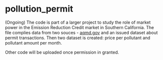 # pollution_permit
(Ongoing)
The code is part of a larger project to study the role of market power in the Emission Reduction Credit market in Southern California. The file complies data from two souces -  [aqmd.gov](https://www.aqmd.gov/home/permits/emission-reduction-credits/historical-active-erc-and-sterc-lists) and an issued dataset about permit transactions. Then two dataset is created: price per pollutant and pollutant amount per month. 

Other code will be uploaded once permission in granted. 
